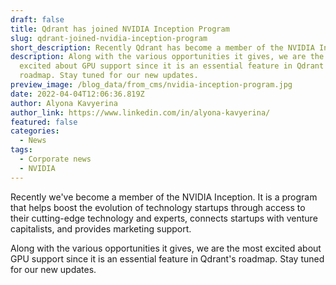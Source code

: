 ```yaml
---
draft: false
title: Qdrant has joined NVIDIA Inception Program
slug: qdrant-joined-nvidia-inception-program
short_description: Recently Qdrant has become a member of the NVIDIA Inception.
description: Along with the various opportunities it gives, we are the most
  excited about GPU support since it is an essential feature in Qdrant's
  roadmap. Stay tuned for our new updates.
preview_image: /blog_data/from_cms/nvidia-inception-program.jpg
date: 2022-04-04T12:06:36.819Z
author: Alyona Kavyerina
author_link: https://www.linkedin.com/in/alyona-kavyerina/
featured: false
categories:
  - News
tags:
  - Corporate news
  - NVIDIA
---
```

Recently we've become a member of the NVIDIA Inception. It is a program that helps boost the evolution of technology startups through access to their cutting-edge technology and experts, connects startups with venture capitalists, and provides marketing support.

Along with the various opportunities it gives, we are the most excited about GPU support since it is an essential feature in Qdrant's roadmap.
Stay tuned for our new updates.
